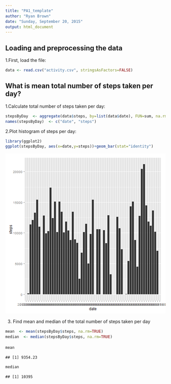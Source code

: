 ```yaml
---
title: "PA1_template"
author: "Ryan Brown"
date: "Sunday, September 20, 2015"
output: html_document
---
```



## Loading and preprocessing the data

1.First, load the file:


```r
data <- read.csv("activity.csv", stringsAsFactors=FALSE)
```


## What is mean total number of steps taken per day?

1.Calculate total number of steps taken per day:


```r
stepsByDay  <- aggregate(data$steps, by=list(data$date), FUN=sum, na.rm=TRUE)
names(stepsByDay)  <- c("date", "steps")
```
2.Plot histogram of steps per day:


```r
library(ggplot2)
ggplot(stepsByDay, aes(x=date,y=steps))+geom_bar(stat="identity")
```

![plot of chunk unnamed-chunk-3](figure/unnamed-chunk-3-1.png) 

3. Find mean and median of the total number of steps taken per day


```r
mean  <- mean(stepsByDay$steps, na.rm=TRUE)
median  <- median(stepsByDay$steps, na.rm=TRUE)

mean
```

```
## [1] 9354.23
```

```r
median
```

```
## [1] 10395
```
